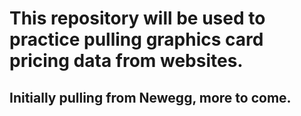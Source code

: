 # This repository will be used to practice pulling graphics card pricing data from websites. 
## Initially pulling from Newegg, more to come.

